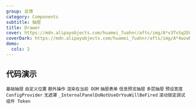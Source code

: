 ```yaml
---
group: 反馈
category: Components
subtitle: 抽屉
title: Drawer
cover: https://mdn.alipayobjects.com/huamei_7uahnr/afts/img/A*v3TvSq2E0HAAAAAAAAAAAAAADrJ8AQ/original
coverDark: https://mdn.alipayobjects.com/huamei_7uahnr/afts/img/A*4wzwRIBLuqEAAAAAAAAAAAAADrJ8AQ/original
demo:
  cols: 2
---
```


## 代码演示

<!-- prettier-ignore -->
<code src="./demo/basic-right.tsx">基础抽屉</code>
<code src="./demo/placement.tsx">自定义位置</code>
<code src="./demo/extra.tsx">额外操作</code>
<code src="./demo/render-in-current.tsx">渲染在当前 DOM</code>
<code src="./demo/form-in-drawer.tsx">抽屉表单</code>
<code src="./demo/user-profile.tsx">信息预览抽屉</code>
<code src="./demo/multi-level-drawer.tsx">多层抽屉</code>
<code src="./demo/size.tsx">预设宽度</code>
<code src="./demo/config-provider.tsx" debug>ConfigProvider</code>
<code src="./demo/no-mask.tsx" debug>无遮罩</code>
<code src="./demo/render-panel.tsx" debug>_InternalPanelDoNotUseOrYouWillBeFired</code>
<code src="./demo/scroll-debug.tsx" debug>滚动锁定调试</code>
<code src="./demo/component-token.tsx" debug>组件 Token</code>

